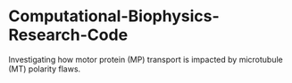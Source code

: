 # Computational-Biophysics-Research-Code
Investigating how motor protein (MP) transport is impacted by microtubule (MT) polarity flaws. 
